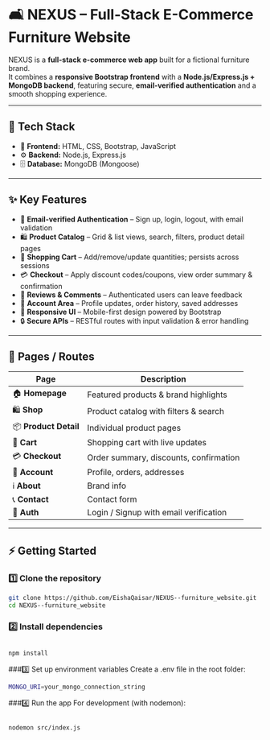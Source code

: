 # 🛋️ NEXUS – Full-Stack E-Commerce Furniture Website

NEXUS is a **full-stack e-commerce web app** built for a fictional furniture brand.  
It combines a **responsive Bootstrap frontend** with a **Node.js/Express.js + MongoDB backend**, featuring secure, **email-verified authentication** and a smooth shopping experience.  

---

## 🚀 Tech Stack
- 🎨 **Frontend:** HTML, CSS, Bootstrap, JavaScript  
- ⚙️ **Backend:** Node.js, Express.js  
- 🗄️ **Database:** MongoDB (Mongoose)  

---

## ✨ Key Features
- 🔑 **Email-verified Authentication** – Sign up, login, logout, with email validation  
- 🛍️ **Product Catalog** – Grid & list views, search, filters, product detail pages  
- 🛒 **Shopping Cart** – Add/remove/update quantities; persists across sessions  
- 💳 **Checkout** – Apply discount codes/coupons, view order summary & confirmation  
- 💬 **Reviews & Comments** – Authenticated users can leave feedback  
- 👤 **Account Area** – Profile updates, order history, saved addresses  
- 📱 **Responsive UI** – Mobile-first design powered by Bootstrap  
- 🔒 **Secure APIs** – RESTful routes with input validation & error handling  

---

## 📑 Pages / Routes
| Page                  | Description |
|-----------------------|-------------|
| 🏠 **Homepage**       | Featured products & brand highlights |
| 🛍️ **Shop**           | Product catalog with filters & search |
| 📦 **Product Detail** | Individual product pages |
| 🛒 **Cart**           | Shopping cart with live updates |
| 💳 **Checkout**       | Order summary, discounts, confirmation |
| 👤 **Account**        | Profile, orders, addresses |
| ℹ️ **About**          | Brand info |
| 📞 **Contact**        | Contact form |
| 🔐 **Auth**           | Login / Signup with email verification |

---

## ⚡ Getting Started

### 1️⃣ Clone the repository
```bash
git clone https://github.com/EishaQaisar/NEXUS--furniture_website.git
cd NEXUS--furniture_website
```
### 2️⃣ Install dependencies
```bash

npm install
```
###3️⃣ Set up environment variables
Create a .env file in the root folder:
```bash
MONGO_URI=your_mongo_connection_string
```

###4️⃣ Run the app
For development (with nodemon):
```bash

nodemon src/index.js
```

